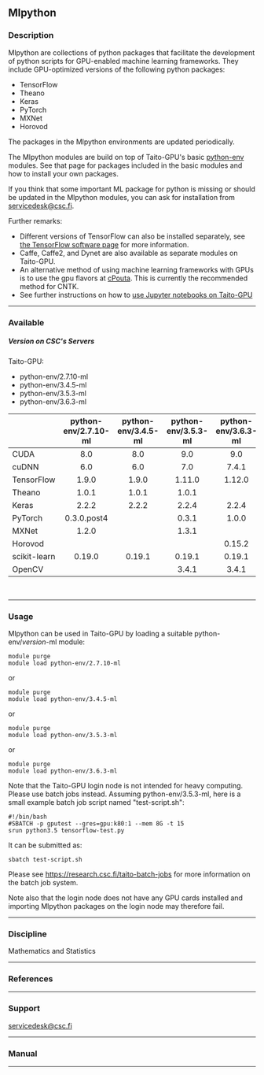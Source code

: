 ## Mlpython

### Description

Mlpython  are  collections  of  python packages  that  facilitate  the
development  of  python  scripts   for  GPU-enabled  machine  learning
frameworks.  They  include  GPU-optimized versions  of  the  following
python packages:

-   TensorFlow
-   Theano
-   Keras
-   PyTorch
-   MXNet
-   Horovod

The packages in the Mlpython environments are updated periodically.

The  Mlpython   modules  are  build   on  top  of   Taito-GPU's  basic
[python-env] modules. See that page for packages included in the basic
modules and how to install your own packages.

If you think  that some important ML package for  python is missing or
should  be  updated   in  the  Mlpython  modules,  you   can  ask  for
installation from servicedesk@csc.fi.

Further remarks:

-   Different versions of TensorFlow can also be installed separately,
    see [the TensorFlow software page] for more information.
-   Caffe, Caffe2, and Dynet are also available as separate modules on
    Taito-GPU.
-   An  alternative method of  using machine learning  frameworks with
    GPUs is to use the gpu  flavors at [cPouta]. This is currently the
    recommended method for CNTK.
-    See further  instructions on  how  to [use  Jupyter notebooks  on
    Taito-GPU]

------------------------------------------------------------------------

### Available

##### Version on CSC's Servers

Taito-GPU:

-   python-env/2.7.10-ml
-   python-env/3.4.5-ml
-   python-env/3.5.3-ml
-   python-env/3.6.3-ml

|   | python-env/2.7.10-ml | python-env/3.4.5-ml | python-env/3.5.3-ml | python-env/3.6.3-ml |
|--------------|:--------------------:|:-------------------:|:-------------------:|:-------------------:|
| CUDA | 8.0 | 8.0 | 9.0 | 9.0 |
| cuDNN | 6.0 | 6.0 | 7.0 | 7.4.1 |
| TensorFlow | 1.9.0 | 1.9.0 | 1.11.0 | 1.12.0 |
| Theano | 1.0.1 | 1.0.1 | 1.0.1 |   |
| Keras | 2.2.2 | 2.2.2 | 2.2.4 | 2.2.4 |
| PyTorch | 0.3.0.post4 |   | 0.3.1 | 1.0.0 |
| MXNet | 1.2.0 |   | 1.3.1 |   |
| Horovod |   |   |   | 0.15.2 |
| scikit-learn | 0.19.0 | 0.19.1 | 0.19.1 | 0.19.1 |
| OpenCV |   |   | 3.4.1 | 3.4.1 |

 

------------------------------------------------------------------------

### Usage

Mlpython   can  be   used   in  Taito-GPU   by   loading  a   suitable
python-env/*version*-ml module:

    module purge
    module load python-env/2.7.10-ml

or

    module purge
    module load python-env/3.4.5-ml

or

    module purge
    module load python-env/3.5.3-ml

or

    module purge
    module load python-env/3.6.3-ml

Note  that  the  Taito-GPU  login  node  is  not  intended  for  heavy
computing.     Please    use     batch    jobs    instead.    Assuming
python-env/3.5.3-ml, here  is a small  example batch job  script named
"test-script.sh":

    #!/bin/bash
    #SBATCH -p gputest --gres=gpu:k80:1 --mem 8G -t 15
    srun python3.5 tensorflow-test.py

It can be submitted as:

    sbatch test-script.sh

Please                            see                            <span
class="clickylink"><https://research.csc.fi/taito-batch-jobs></span>
for more information on the batch job system.

Note also  that the login node  does not have any  GPU cards installed
and importing Mlpython packages on the login node may therefore fail.

------------------------------------------------------------------------

### Discipline

Mathematics and Statistics  

------------------------------------------------------------------------

### References

------------------------------------------------------------------------

### Support

servicedesk@csc.fi

------------------------------------------------------------------------

### Manual

------------------------------------------------------------------------

  [python-env]: https://research.csc.fi/-/python
  [the TensorFlow software page]: https://research.csc.fi/-/tensorflow
  [cPouta]: https://research.csc.fi/pouta-user-guide
  [use Jupyter notebooks on Taito-GPU]: https://github.com/CSCfi/machine-learning-scripts/blob/master/notebooks/notebooks_on_taito-gpu.md
